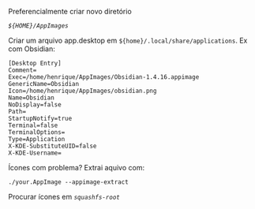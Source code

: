 
Preferencialmente criar novo diretório

_`${HOME}/AppImages`_

Criar um arquivo app.desktop em `${home}/.local/share/applications`. Ex com Obsidian:

```
[Desktop Entry]
Comment=
Exec=/home/henrique/AppImages/Obsidian-1.4.16.appimage
GenericName=Obsidian
Icon=/home/henrique/AppImages/obsidian.png
Name=Obsidian
NoDisplay=false
Path=
StartupNotify=true
Terminal=false
TerminalOptions=
Type=Application
X-KDE-SubstituteUID=false
X-KDE-Username=
```

Ícones com problema? Extrai aquivo com:

```
./your.AppImage --appimage-extract
```

Procurar ícones em _`squashfs-root`_

